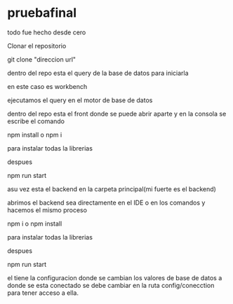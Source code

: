 # pruebafinal
 todo fue hecho desde cero
 
 Clonar el repositorio
 
 git clone "direccion url"
 
 
 
 dentro del repo esta el query de la base de datos para iniciarla
 
 en este caso es workbench
 
 
 ejecutamos el query en el motor de base de datos
 
 
 dentro del repo esta el front donde se puede abrir aparte y en la consola se escribe el comando
 
 npm install o npm i 
 
 para instalar todas la librerias
 
 despues
 
 npm run start
 
 
 asu vez esta el backend en la carpeta principal(mi fuerte es el backend)
 
 abrimos el backend sea directamente en el IDE o en los comandos y hacemos el mismo proceso
 
 npm i o npm install
 
 para instalar todas la librerias
 
 despues
 
 npm run start
 
 el tiene la configuracion donde se cambian los valores de base de datos a donde se esta conectado se debe cambiar en la ruta config/conecction para tener acceso a ella.
 
 
 
 

 
 
 
 
 
 
